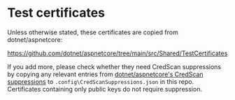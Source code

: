 # Test certificates

Unless otherwise stated, these certificates are copied from dotnet/aspnetcore:

https://github.com/dotnet/aspnetcore/tree/main/src/Shared/TestCertificates

If you add more, please check whether they need CredScan suppressions by copying any relevant entries from [dotnet/aspnetcore's CredScan suppressions](https://github.com/dotnet/aspnetcore/blob/main/.config/CredScanSuppressions.json) to `.config\CredScanSuppressions.json` in this repo. Certificates containing only public keys do not require suppression.
